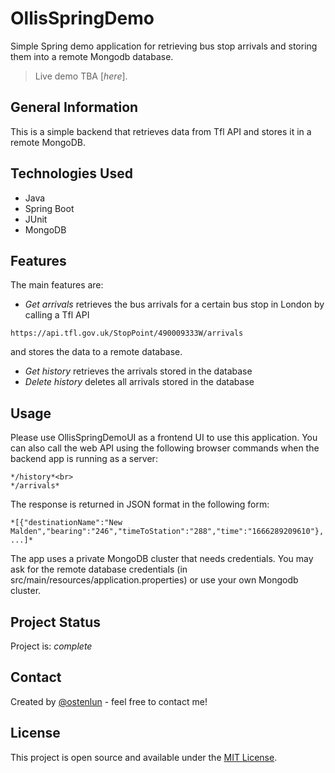 # OllisSpringDemo
Simple Spring demo application for retrieving bus stop arrivals and storing them into a remote Mongodb database.

> Live demo TBA [_here_].

## General Information
This is a simple backend that retrieves data from Tfl API and stores it in a remote MongoDB.

## Technologies Used
- Java
- Spring Boot
- JUnit
- MongoDB

## Features
The main features are:
- *Get arrivals* retrieves the bus arrivals for a certain bus stop in London by calling a Tfl API 

```https://api.tfl.gov.uk/StopPoint/490009333W/arrivals```

and stores the data to a remote database.
- *Get history* retrieves the arrivals stored in the database
- *Delete history* deletes all arrivals stored in the database

## Usage
Please use OllisSpringDemoUI as a frontend UI to use this application. You can also call the web API using the following browser commands when the backend app is running as a server:

```
*/history*<br>
*/arrivals*
```

The response is returned in JSON format in the following form:

```
*[{"destinationName":"New Malden","bearing":"246","timeToStation":"288","time":"1666289209610"}, ...]*
```

The app uses a private MongoDB cluster that needs credentials. You may ask for the remote database credentials (in src/main/resources/application.properties) or use your own Mongodb cluster.

## Project Status
Project is: _complete_

## Contact
Created by [@ostenlun](https://www.codeheaven.one/) - feel free to contact me!

## License
This project is open source and available under the [MIT License]().
